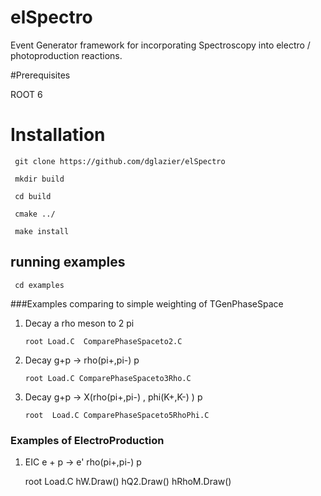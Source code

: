 # elSpectro 

Event Generator framework for incorporating Spectroscopy into electro / photoproduction reactions.

#Prerequisites

ROOT 6

# Installation

     git clone https://github.com/dglazier/elSpectro

     mkdir build

     cd build

     cmake ../

     make install

## running examples

     cd examples

###Examples comparing to simple weighting of TGenPhaseSpace

1) Decay a rho meson to 2 pi

       root Load.C  ComparePhaseSpaceto2.C

2) Decay g+p -> rho(pi+,pi-) p

       root Load.C ComparePhaseSpaceto3Rho.C

3) Decay g+p -> X(rho(pi+,pi-) , phi(K+,K-) ) p

       root  Load.C ComparePhaseSpaceto5RhoPhi.C

### Examples of ElectroProduction

1) EIC e + p -> e' rho(pi+,pi-) p

      root Load.C
      hW.Draw()
      hQ2.Draw()
      hRhoM.Draw()